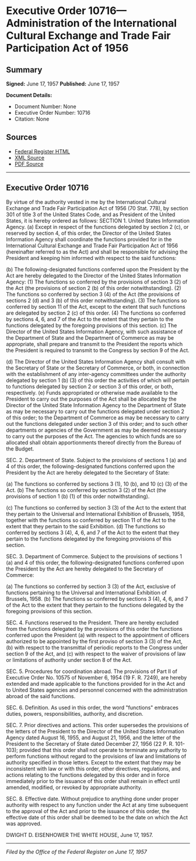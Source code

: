 # Executive Order 10716—Administration of the International Cultural Exchange and Trade Fair Participation Act of 1956

## Summary

**Signed:** June 17, 1957
**Published:** June 17, 1957

**Document Details:**
- Document Number: None
- Executive Order Number: 10716
- Citation: None

## Sources
- [Federal Register HTML](https://www.presidency.ucsb.edu/documents/executive-order-10716-administration-the-international-cultural-exchange-and-trade-fair)
- [XML Source](None)
- [PDF Source](None)

---

## Executive Order 10716

By virtue of the authority vested in me by the International Cultural Exchange and Trade Fair Participation Act of 1956 (70 Stat. 778), by section 301 of title 3 of the United States Code, and as President of the United States, it is hereby ordered as follows:
SECTION 1. United States Information Agency. (a) Except in respect of the functions delegated by section 2 (c), or reserved by section 4, of this order, the Director of the United States Information Agency shall coordinate the functions provided for in the International Cultural Exchange and Trade Fair Participation Act of 1956 (hereinafter referred to as the Act) and shall be responsible for advising the President and keeping him informed with respect to the said functions:

(b) The following-designated functions conferred upon the President by the Act are hereby delegated to the Director of the United States Information Agency:
    (1) The functions so conferred by the provisions of section 3 (2) of the Act (the provisions of section 2 (b) of this order notwithstanding).
    (2) The functions so conferred by section 3 (4) of the Act (the provisions of sections 2 (d) and 3 (b) of this order notwithstanding).
    (3) The functions so conferred by section 11 of the Act, except to the extent that such functions are delegated by section 2 (c) of this order.
    (4) The functions so conferred by sections 4, 6, and 7 of the Act to the extent that they pertain to the functions delegated by the foregoing provisions of this section.
(c) The Director of the United States Information Agency, with such assistance of the Department of State and the Department of Commerce as may be appropriate, shall prepare and transmit to the President the reports which the President is required to transmit to the Congress by section 9 of the Act.

(d) The Director of the United States Information Agency shall consult with the Secretary of State or the Secretary of Commerce, or both, in connection with the establishment of any inter-agency committees under the authority delegated by section 1 (b) (3) of this order the activities of which will pertain to functions delegated by section 2 or section 3 of this order, or both, respectively.
(e) Funds appropriated or otherwise made available to the President to carry out the purposes of the Act shall be allocated by the Director of the United State Information Agency to the Department of State as may be necessary to carry out the functions delegated under section 2 of this order; to the Department of Commerce as may be necessary to carry out the functions delegated under section 3 of this order; and to such other departments or agencies of the Government as may be deemed necessary to carry out the purposes of the Act. The agencies to which funds are so allocated shall obtain apportionments thereof directly from the Bureau of the Budget.

SEC. 2. Department of State. Subject to the provisions of sections 1 (a) and 4 of this order, the following-designated functions conferred upon the President by the Act are hereby delegated to the Secretary of State:

(a) The functions so conferred by sections 3 (1), 10 (b), and 10 (c) (3) of the Act.
(b) The functions so conferred by section 3 (2) of the Act (the provisions of section 1 (b) (1) of this order notwithstanding).

(c) The functions so conferred by section 3 (3) of the Act to the extent that they pertain to the Universal and International Exhibition of Brussels, 1958, together with the functions so conferred by section 11 of the Act to the extent that they pertain to the said Exhibition.
(d) The functions so conferred by sections 3 (4), 4, 6, and 7 of the Act to the extent that they pertain to the functions delegated by the foregoing provisions of this section.

SEC. 3. Department of Commerce. Subject to the provisions of sections 1 (a) and 4 of this order, the following-designated functions conferred upon the President by the Act are hereby delegated to the Secretary of Commerce:

(a) The functions so conferred by section 3 (3) of the Act, exclusive of functions pertaining to the Universal and International Exhibition of Brussels, 1958.
(b) The functions so conferred by sections 3 (4), 4, 6, and 7 of the Act to the extent that they pertain to the functions delegated by the foregoing provisions of this section.

SEC. 4. Functions reserved to the President. There are hereby excluded from the functions delegated by the provisions of this order the functions conferred upon the President (a) with respect to the appointment of officers authorized to be appointed by the first proviso of section 3 (3) of the Act, (b) with respect to the transmittal of periodic reports to the Congress under section 9 of the Act, and (c) with respect to the waiver of provisions of law or limitations of authority under section 8 of the Act.

SEC. 5. Procedures for coordination abroad. The provisions of Part II of Executive Order No. 10575 of November 6, 1954 (19 F. R. 7249), are hereby extended and made applicable to the functions provided for in the Act and to United States agencies and personnel concerned with the administration abroad of the said functions.

SEC. 6. Definition. As used in this order, the word "functions" embraces duties, powers, responsibilities, authority, and discretion.

SEC. 7. Prior directives and actions. This order supersedes the provisions of the letters of the President to the Director of the United States Information Agency dated August 16, 1955, and August 21, 1956, and the letter of the President to the Secretary of State dated December 27, 1956 (22 P. R. 101-103); provided that this order shall not operate to terminate any authority to perform functions without regard to the provisions of law and limitations of authority specified in those letters. Except to the extent that they may be inconsistent with law or with this order, other directives, regulations, and actions relating to the functions delegated by this order and in force immediately prior to the issuance of this order shall remain in effect until amended, modified, or revoked by appropriate authority.

SEC. 8. Effective date. Without prejudice to anything done under proper authority with respect to any function under the Act at any time subsequent to the approval of the Act and prior to the issuance of this order, the effective date of this order shall be deemed to be the date on which the Act was approved.

DWIGHT D. EISENHOWER
THE WHITE HOUSE,
June 17, 1957.

---

*Filed by the Office of the Federal Register on June 17, 1957*
